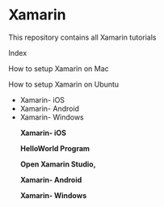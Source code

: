 # Xamarin
This repository contains all Xamarin tutorials 



Index 

How to setup Xamarin on Mac

How to setup Xamarin on Ubuntu

<ul>
   <li> Xamarin- iOS 
   <li> Xamarin- Android
   <li> Xamarin- Windows
   



<b> Xamarin- iOS 

  
  HelloWorld Program 
  
  
  Open Xamarin Studio, 






<b> Xamarin- Android 


<b> Xamarin- Windows
